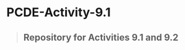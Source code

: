 # PCDE-Activity-9.1
<a class ="anchor" id="Repository for Activities 9.1 and 9.2"></a>
>## Repository for Activities 9.1 and 9.2